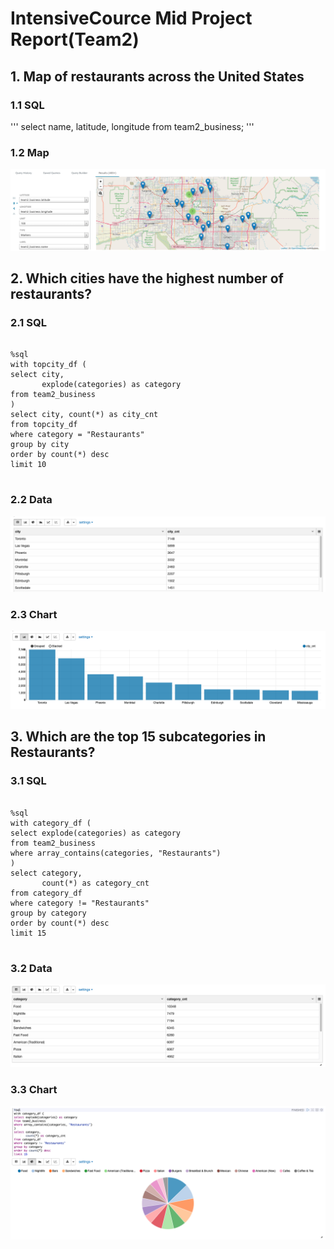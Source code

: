 # IntensiveCource Mid Project Report(Team2)
## 1. Map of restaurants across the United States
### 1.1 SQL
'''
select name,
       latitude,
       longitude
from team2_business;
'''

### 1.2 Map
<img src=./images/mid_01.png>



## 2. Which cities have the highest number of restaurants?
### 2.1 SQL
<pre>
<code>
%sql
with topcity_df (
select city, 
       explode(categories) as category 
from team2_business
)
select city, count(*) as city_cnt 
from topcity_df 
where category = "Restaurants" 
group by city 
order by count(*) desc 
limit 10
</code>
</pre>

### 2.2 Data
<img src=./images/mid_02_01.png>

### 2.3 Chart
<img src=./images/mid_02_02.png>



## 3. Which are the top 15 subcategories in Restaurants?
### 3.1 SQL
<pre>
<code>
%sql
with category_df (
select explode(categories) as category 
from team2_business 
where array_contains(categories, "Restaurants")
)
select category, 
       count(*) as category_cnt 
from category_df 
where category != "Restaurants" 
group by category 
order by count(*) desc 
limit 15
</code>
</pre>

### 3.2 Data
<img src=./images/mid_03_01.png>

### 3.3 Chart
<img src=./images/mid_03_02.png>